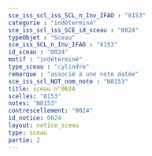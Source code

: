 ```yaml
---
sce_iss_scl_iss_SCL_n_Inv_IFAO : "8153"
categorie : "indéterminé"
sce_iss_scl_iss_SCE_id_sceau : "0024"
typeObjet : "Sceau"
sce_iss_SCL_n_Inv_IFAO : "8153"
id_sceau : "0024"
motif : "indéterminé"
type_sceau : "cylindre"
remarque : "associé à une note datée"
sce_iss_scl_NOT_nom_note : "N8153"
title: sceau n°0024
scelles: "8153"
notes: "N8153"
contrescellement: "0024"
id_notice: 0024
layout: notice_sceau
type: sceau
partie: 2
---
```

